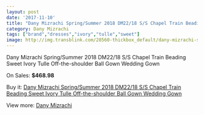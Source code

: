 ```yaml
---
layout: post
date: '2017-11-10'
title: "Dany Mizrachi Spring/Summer 2018 DM22/18 S/S Chapel Train Beading Sweet Ivory Tulle Off-the-shoulder Ball Gown Wedding Gown"
category: Dany Mizrachi
tags: ["brand","dresses","ivory","tulle","sweet"]
image: http://img.transblink.com/28560-thickbox_default/dany-mizrachi-spring-summer-2018-dm22-18-s-s-chapel-train-beading-sweet-ivory-tulle-off-the-shoulder-ball-gown-wedding-gown.jpg
---
```

Dany Mizrachi Spring/Summer 2018 DM22/18 S/S Chapel Train Beading Sweet Ivory Tulle Off-the-shoulder Ball Gown Wedding Gown

On Sales: **$468.98**
<a href="https://www.transblink.com/en/dany-mizrachi/9330-dany-mizrachi-spring-summer-2018-dm22-18-s-s-chapel-train-beading-sweet-ivory-tulle-off-the-shoulder-ball-gown-wedding-gown.html"><amp-img layout="responsive" width="600" height="600" src="//img.transblink.com/28560-thickbox_default/dany-mizrachi-spring-summer-2018-dm22-18-s-s-chapel-train-beading-sweet-ivory-tulle-off-the-shoulder-ball-gown-wedding-gown.jpg" alt="Dany Mizrachi Spring/Summer 2018 DM22/18 S/S Chapel Train Beading Sweet Ivory Tulle Off-the-shoulder Ball Gown Wedding Gown 0" /></a>
<a href="https://www.transblink.com/en/dany-mizrachi/9330-dany-mizrachi-spring-summer-2018-dm22-18-s-s-chapel-train-beading-sweet-ivory-tulle-off-the-shoulder-ball-gown-wedding-gown.html"><amp-img layout="responsive" width="600" height="600" src="//img.transblink.com/28564-thickbox_default/dany-mizrachi-spring-summer-2018-dm22-18-s-s-chapel-train-beading-sweet-ivory-tulle-off-the-shoulder-ball-gown-wedding-gown.jpg" alt="Dany Mizrachi Spring/Summer 2018 DM22/18 S/S Chapel Train Beading Sweet Ivory Tulle Off-the-shoulder Ball Gown Wedding Gown 1" /></a>
<a href="https://www.transblink.com/en/dany-mizrachi/9330-dany-mizrachi-spring-summer-2018-dm22-18-s-s-chapel-train-beading-sweet-ivory-tulle-off-the-shoulder-ball-gown-wedding-gown.html"><amp-img layout="responsive" width="600" height="600" src="//img.transblink.com/28563-thickbox_default/dany-mizrachi-spring-summer-2018-dm22-18-s-s-chapel-train-beading-sweet-ivory-tulle-off-the-shoulder-ball-gown-wedding-gown.jpg" alt="Dany Mizrachi Spring/Summer 2018 DM22/18 S/S Chapel Train Beading Sweet Ivory Tulle Off-the-shoulder Ball Gown Wedding Gown 2" /></a>
<a href="https://www.transblink.com/en/dany-mizrachi/9330-dany-mizrachi-spring-summer-2018-dm22-18-s-s-chapel-train-beading-sweet-ivory-tulle-off-the-shoulder-ball-gown-wedding-gown.html"><amp-img layout="responsive" width="600" height="600" src="//img.transblink.com/28562-thickbox_default/dany-mizrachi-spring-summer-2018-dm22-18-s-s-chapel-train-beading-sweet-ivory-tulle-off-the-shoulder-ball-gown-wedding-gown.jpg" alt="Dany Mizrachi Spring/Summer 2018 DM22/18 S/S Chapel Train Beading Sweet Ivory Tulle Off-the-shoulder Ball Gown Wedding Gown 3" /></a>
<a href="https://www.transblink.com/en/dany-mizrachi/9330-dany-mizrachi-spring-summer-2018-dm22-18-s-s-chapel-train-beading-sweet-ivory-tulle-off-the-shoulder-ball-gown-wedding-gown.html"><amp-img layout="responsive" width="600" height="600" src="//img.transblink.com/28561-thickbox_default/dany-mizrachi-spring-summer-2018-dm22-18-s-s-chapel-train-beading-sweet-ivory-tulle-off-the-shoulder-ball-gown-wedding-gown.jpg" alt="Dany Mizrachi Spring/Summer 2018 DM22/18 S/S Chapel Train Beading Sweet Ivory Tulle Off-the-shoulder Ball Gown Wedding Gown 4" /></a>

Buy it: [Dany Mizrachi Spring/Summer 2018 DM22/18 S/S Chapel Train Beading Sweet Ivory Tulle Off-the-shoulder Ball Gown Wedding Gown](https://www.transblink.com/en/dany-mizrachi/9330-dany-mizrachi-spring-summer-2018-dm22-18-s-s-chapel-train-beading-sweet-ivory-tulle-off-the-shoulder-ball-gown-wedding-gown.html "Dany Mizrachi Spring/Summer 2018 DM22/18 S/S Chapel Train Beading Sweet Ivory Tulle Off-the-shoulder Ball Gown Wedding Gown")

View more: [Dany Mizrachi](https://www.transblink.com/en/82-dany-mizrachi "Dany Mizrachi")